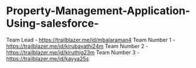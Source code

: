 # Property-Management-Application-Using-salesforce-
Team Lead - https://trailblazer.me/id/mbalaraman4 
Team Number 1 - https://trailblazer.me/id/kirubavathi24m
Team Number 2 - https://trailblazer.me/id/kiruthig23m
Team Number 3 - https://trailblazer.me/id/kavya25s
